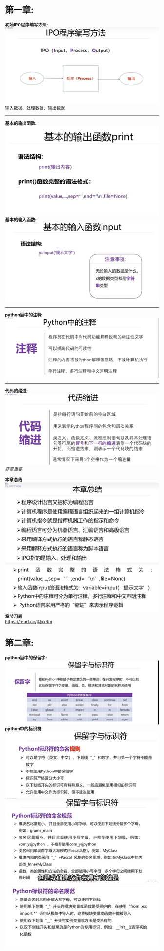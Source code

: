 # 第一章:
**初始IPO程序编写方法:**  
![IPO.png](document%2FIPO.png)  
输入数据、处理数据、输出数据  
***  
**基本的输出函数:**  
![基的输出函数print.png](document%2F%E5%9F%BA%E7%9A%84%E8%BE%93%E5%87%BA%E5%87%BD%E6%95%B0print.png)  
**基本的输入函数:**  
![基本的输入函数Input.png](document%2F%E5%9F%BA%E6%9C%AC%E7%9A%84%E8%BE%93%E5%85%A5%E5%87%BD%E6%95%B0Input.png)  
***  
**python当中的注释:**  
![python当中的注释.png](document%2Fpython%E5%BD%93%E4%B8%AD%E7%9A%84%E6%B3%A8%E9%87%8A.png)  
***
**代码的缩进:**  
![img.png](document/chat01/代码的缩进.png)  
*非常重要*    

**本章总结**  
![img.png](document/chat01/第一章总结1.png)  
![img.png](document/chat01/第一章总结1.1.png)  
**章节习题**  
https://reurl.cc/jQoxRm  

# 第二章:  
**python当中的保留字:**  
![img.png](document/chat02/python中的保留字.png)  
**python中的标识符**  
![img.png](document/chat02/python中的标识符.png)  
![img.png](document/chat02/标识符的命名规范.png)  
![img.png](document/chat02/标识符的命名规范01.png)  

